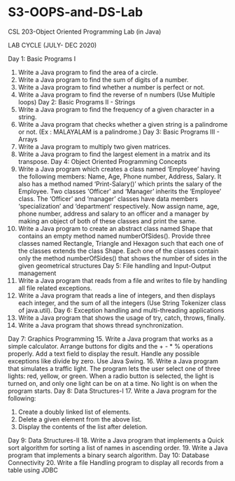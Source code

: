 # S3-OOPS-and-DS-Lab
CSL 203-Object Oriented Programming Lab (in Java)

LAB CYCLE (JULY- DEC 2020)

Day 1: Basic Programs I
1. Write a Java program to find the area of a circle.
2. Write a Java program to find the sum of digits of a number.
3. Write a Java program to find whether a number is perfect or not.
4. Write a Java program to find the reverse of n numbers (Use Multiple loops)
Day 2: Basic Programs II - Strings
5. Write a Java program to find the frequency of a given character in a string.
6. Write a Java program that checks whether a given string is a palindrome or not. (Ex :
MALAYALAM is a palindrome.)
Day 3: Basic Programs III - Arrays
7. Write a Java program to multiply two given matrices.
8. Write a Java program to find the largest element in a matrix and its transpose.
Day 4: Object Oriented Programming Concepts
9. Write a Java program which creates a class named ‘Employee’ having the following
members: Name, Age, Phone number, Address, Salary. It also has a method named
‘Print-Salary()’ which prints the salary of the Employee. Two classes &#39;Officer&#39; and
‘Manager’ inherits the ‘Employee’ class. The ‘Officer’ and ‘manager’ classes have
data members ‘specialization’ and ‘department’ respectively. Now assign name, age,
phone number, address and salary to an officer and a manager by making an object of
both of these classes and print the same.
10. Write a Java program to create an abstract class named Shape that contains an empty
method named numberOfSides(). Provide three classes named Rectangle, Triangle
and Hexagon such that each one of the classes extends the class Shape. Each one of
the classes contain only the method numberOfSides() that shows the number of sides
in the given geometrical structures
Day 5: File handling and Input-Output management
11. Write a Java program that reads from a file and writes to file by handling all file
related exceptions.
12. Write a Java program that reads a line of integers, and then displays each integer, and
the sum of all the integers (Use String Tokenizer class of java.util).
Day 6: Exception handling and multi-threading applications
13. Write a Java program that shows the usage of try, catch, throws, finally.
14. Write a Java program that shows thread synchronization.

Day 7: Graphics Programming
15. Write a Java program that works as a simple calculator. Arrange buttons for digits and
the + - * % operations properly. Add a text field to display the result. Handle any
possible exceptions like divide by zero. Use Java Swing.
16. Write a Java program that simulates a traffic light. The program lets the user select
one of three lights: red, yellow, or green. When a radio button is selected, the light is
turned on, and only one light can be on at a time. No light is on when the program
starts.
Day 8: Data Structures-I
17. Write a Java program for the following:
1) Create a doubly linked list of elements.
2) Delete a given element from the above list.
3) Display the contents of the list after deletion.

Day 9: Data Structures-II
18. Write a Java program that implements a Quick sort algorithm for sorting a list of
names in ascending order.
19. Write a Java program that implements a binary search algorithm.
Day 10: Database Connectivity
20. Write a file Handling program to display all records from a table using JDBC
